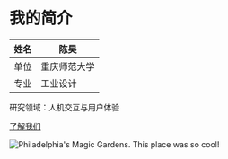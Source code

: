 # 我的简介

|  姓名  | 陈昊 |
| ----------- | ----------- |
|  单位  | 重庆师范大学  |
|  专业  |   工业设计    |

研究领域：人机交互与用户体验

[了解我们](http://art.cqnu.edu.cn/)

![Philadelphia's Magic Gardens. This place was so cool!](C:/Users/ASUS/Desktop/清华培训申请/图片1.png "Philadelphia's Magic Gardens")

